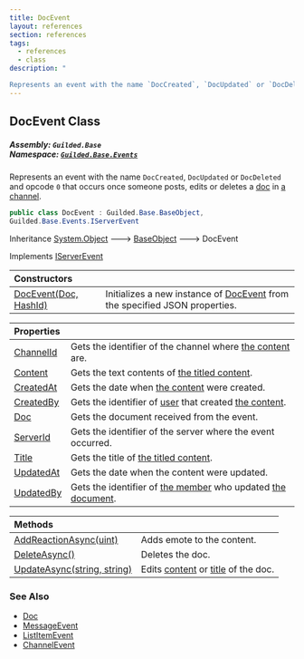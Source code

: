 ```yaml
---
title: DocEvent
layout: references
section: references
tags:
  - references
  - class
description: "

Represents an event with the name `DocCreated`, `DocUpdated` or `DocDeleted` and opcode `0` that occurs once someone posts, edits or deletes a [doc](DocEvent.Doc 'Guilded.Base.Events.DocEvent.Doc') in [a channel](DocEvent.ChannelId 'Guilded.Base.Events.DocEvent.ChannelId')."
---
```


## DocEvent Class
##### **Assembly:** `Guilded.Base`<br/>**Namespace:** [`Guilded.Base.Events`](Guilded.Base.Events 'Guilded.Base.Events')

Represents an event with the name `DocCreated`, `DocUpdated` or `DocDeleted` and opcode `0` that occurs once someone posts, edits or deletes a [doc](DocEvent.Doc 'Guilded.Base.Events.DocEvent.Doc') in [a channel](DocEvent.ChannelId 'Guilded.Base.Events.DocEvent.ChannelId').

```csharp
public class DocEvent : Guilded.Base.BaseObject,
Guilded.Base.Events.IServerEvent
```

Inheritance [System.Object](https://docs.microsoft.com/en-us/dotnet/api/System.Object 'System.Object') &#129106; [BaseObject](BaseObject 'Guilded.Base.BaseObject') &#129106; DocEvent

Implements [IServerEvent](IServerEvent 'Guilded.Base.Events.IServerEvent')

| Constructors | |
| :--- | :--- |
| [DocEvent(Doc, HashId)](DocEvent.DocEvent(Doc,HashId) 'Guilded.Base.Events.DocEvent.DocEvent(Guilded.Base.Content.Doc, Guilded.Base.HashId)') | Initializes a new instance of [DocEvent](DocEvent 'Guilded.Base.Events.DocEvent') from the specified JSON properties. |

| Properties | |
| :--- | :--- |
| [ChannelId](DocEvent.ChannelId 'Guilded.Base.Events.DocEvent.ChannelId') | Gets the identifier of the channel where [the content](ChannelContent_TId,TServer_ 'Guilded.Base.Content.ChannelContent<TId,TServer>') are. |
| [Content](DocEvent.Content 'Guilded.Base.Events.DocEvent.Content') | Gets the text contents of [the titled content](TitledContent 'Guilded.Base.Content.TitledContent'). |
| [CreatedAt](DocEvent.CreatedAt 'Guilded.Base.Events.DocEvent.CreatedAt') | Gets the date when [the content](ChannelContent_TId,TServer_ 'Guilded.Base.Content.ChannelContent<TId,TServer>') were created. |
| [CreatedBy](DocEvent.CreatedBy 'Guilded.Base.Events.DocEvent.CreatedBy') | Gets the identifier of [user](User 'Guilded.Base.Users.User') that created [the content](ChannelContent_TId,TServer_ 'Guilded.Base.Content.ChannelContent<TId,TServer>'). |
| [Doc](DocEvent.Doc 'Guilded.Base.Events.DocEvent.Doc') | Gets the document received from the event. |
| [ServerId](DocEvent.ServerId 'Guilded.Base.Events.DocEvent.ServerId') | Gets the identifier of the server where the event occurred. |
| [Title](DocEvent.Title 'Guilded.Base.Events.DocEvent.Title') | Gets the title of [the titled content](TitledContent 'Guilded.Base.Content.TitledContent'). |
| [UpdatedAt](DocEvent.UpdatedAt 'Guilded.Base.Events.DocEvent.UpdatedAt') | Gets the date when the content were updated. |
| [UpdatedBy](DocEvent.UpdatedBy 'Guilded.Base.Events.DocEvent.UpdatedBy') | Gets the identifier of [the member](Member 'Guilded.Base.Servers.Member') who updated [the document](Doc 'Guilded.Base.Content.Doc'). |

| Methods | |
| :--- | :--- |
| [AddReactionAsync(uint)](DocEvent.AddReactionAsync(uint) 'Guilded.Base.Events.DocEvent.AddReactionAsync(uint)') | Adds emote to the content. |
| [DeleteAsync()](DocEvent.DeleteAsync() 'Guilded.Base.Events.DocEvent.DeleteAsync()') | Deletes the doc. |
| [UpdateAsync(string, string)](DocEvent.UpdateAsync(string,string) 'Guilded.Base.Events.DocEvent.UpdateAsync(string, string)') | Edits [content](DocEvent.UpdateAsync(string,string)#Guilded.Base.Events.DocEvent.UpdateAsync(string,string).content 'Guilded.Base.Events.DocEvent.UpdateAsync(string, string).content') or [title](DocEvent.UpdateAsync(string,string)#Guilded.Base.Events.DocEvent.UpdateAsync(string,string).title 'Guilded.Base.Events.DocEvent.UpdateAsync(string, string).title') of the doc. |

### See Also
- [Doc](Doc 'Guilded.Base.Content.Doc')
- [MessageEvent](MessageEvent 'Guilded.Base.Events.MessageEvent')
- [ListItemEvent](ListItemEvent 'Guilded.Base.Events.ListItemEvent')
- [ChannelEvent](ChannelEvent 'Guilded.Base.Events.ChannelEvent')